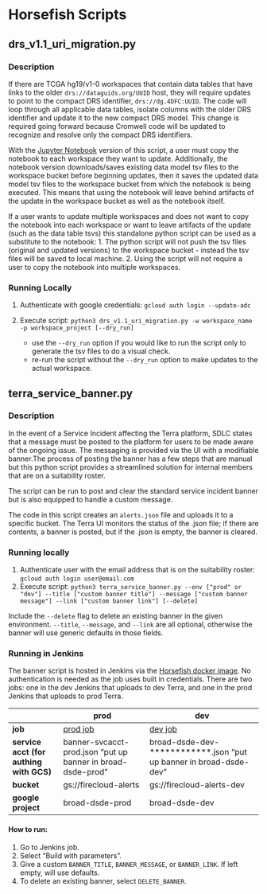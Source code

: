 # Horsefish Scripts 

## drs_v1.1_uri_migration.py
### Description
If there are TCGA hg19/v1-0 workspaces that contain data tables that have links to the older `drs://dataguids.org/UUID` host, they will require updates to point to the compact DRS identifier, `drs://dg.4DFC:UUID`. The code will loop through all applicable data tables, isolate columns with the older DRS identifier and update it to the new compact DRS model. This change is required going forward because Cromwell code will be updated to recognize and resolve only the compact DRS identifiers.

With the [Jupyter Notebook](https://app.terra.bio/#workspaces/help-terra/Terra-Tools/notebooks/launch/Update_Data_Model_to_Compact_DRS_Identifier.ipynb) version of this script, a user must copy the notebook to each workspace they want to update. Additionally, the notebook version downloads/saves existing data model tsv files to the workspace bucket before beginning updates, then it saves the updated data model tsv files to the workspace bucket from which the notebook is being executed. This means that using the notebook will leave behind artifacts of the update in the workspace bucket as well as the notebook itself.

If a user wants to update multiple workspaces and does not want to copy the notebook into each workspace or want to leave artifacts of the update (such as the data table tsvs) this standalone python script can be used as a substitute to the notebook:
    1. The python script will not push the tsv files (original and updated versions) to the workspace bucket - instead the tsv files will be saved to local machine.
    2. Using the script will not require a user to copy the notebook into multiple workspaces.

### Running Locally
1. Authenticate with google credentials:
    `gcloud auth login --update-adc`

2. Execute script:
    `python3 drs_v1.1_uri_migration.py -w workspace_name -p workspace_project [--dry_run]`

    * use the `--dry_run` option if you would like to run the script only to generate the tsv files to do a visual check.
    * re-run the script without the `--dry_run` option to make updates to the actual workspace.


## terra_service_banner.py
### Description
In the event of a Service Incident affecting the Terra platform, SDLC states that a message must be posted to the platform for users to be made aware of the ongoing issue. The messaging is provided via the UI with a modifiable banner.The process of posting the banner has a few steps that are manual but this python script provides a streamlined solution for internal members that are on a suitability roster.

The script can be run to post and clear the standard service incident banner but is also equipped to handle a custom message.

The code in this script creates an `alerts.json` file and uploads it to a specific bucket. The Terra UI monitors the status of the .json file; if there are contents, a banner is posted, but if the .json is empty, the banner is cleared. 

### Running locally
1. Authenticate user with the email address that is on the suitability roster: `gcloud auth login user@email.com`
2. Execute script:
    ```python3 terra_service_banner.py --env ["prod" or "dev"] --title ["custom banner title"] --message ["custom banner message"] --link ["custom banner link"] [--delete]```

Include the `--delete` flag to delete an existing banner in the given environment. `--title`, `--message`, and `--link` are all optional, otherwise the banner will use generic defaults in those fields.

### Running in Jenkins
The banner script is hosted in Jenkins via the [Horsefish docker image](https://hub.docker.com/r/broadinstitute/horsefish).  No authentication is needed as the job uses built in credentials. There are two jobs: one in the dev Jenkins that uploads to dev Terra, and one in the prod Jenkins that uploads to prod Terra.  

|             | prod        | dev         |
| ----------- | ----------- | ----------- |
| **job**   | [prod job](https://fcprod-jenkins.dsp-techops.broadinstitute.org/job/terra-service-banner) | [dev job](https://fc-jenkins.dsp-techops.broadinstitute.org/job/terra-service-banner/)
| **service acct (for authing with GCS)**   | banner-svcacct-prod.json “put up banner in broad-dsde-prod” | broad-dsde-dev-************.json “put up banner in broad-dsde-dev” |
| **bucket** | gs://firecloud-alerts | gs://firecloud-alerts-dev |
| **google project** | broad-dsde-prod | broad-dsde-dev |

#### How to run:
1. Go to Jenkins job.
2. Select “Build with parameters”.
3. Give a custom `BANNER_TITLE`, `BANNER_MESSAGE`, or `BANNER_LINK`.  If left empty, will use defaults.
4. To delete an existing banner, select `DELETE_BANNER`.
